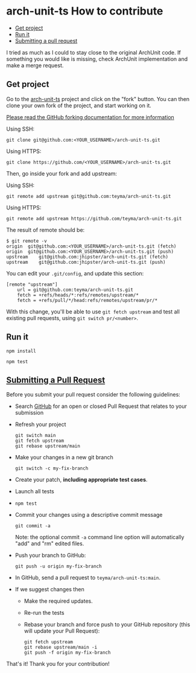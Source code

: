 # arch-unit-ts How to contribute

<!--- TOC --->

- [Get project](#get-project)
- [Run it](#run-it)
- [Submitting a pull request](#submitting-a-pull-request)
<!--- TOC --->

I tried as much as I could to stay close to the original ArchUnit code.
If something you would like is missing, check ArchUnit implementation and make a merge request.

## Get project

Go to the [arch-unit-ts](https://github.com/teyma/arch-unit-ts) project and click on the "fork" button.
You can then clone your own fork of the project, and start working on it.

[Please read the GitHub forking documentation for more information](https://help.github.com/articles/fork-a-repo)

Using SSH:

```
git clone git@github.com:<YOUR_USERNAME>/arch-unit-ts.git
```

Using HTTPS:

```
git clone https://github.com/<YOUR_USERNAME>/arch-unit-ts.git
```

Then, go inside your fork and add upstream:

Using SSH:

```
git remote add upstream git@github.com:teyma/arch-unit-ts.git
```

Using HTTPS:

```
git remote add upstream https://github.com/teyma/arch-unit-ts.git
```

The result of remote should be:

```
$ git remote -v
origin	git@github.com:<YOUR_USERNAME>/arch-unit-ts.git (fetch)
origin	git@github.com:<YOUR_USERNAME>/arch-unit-ts.git (push)
upstream	git@github.com:jhipster/arch-unit-ts.git (fetch)
upstream	git@github.com:jhipster/arch-unit-ts.git (push)
```

You can edit your `.git/config`, and update this section:

```
[remote "upstream"]
	url = git@github.com:teyma/arch-unit-ts.git
	fetch = +refs/heads/*:refs/remotes/upstream/*
	fetch = +refs/pull/*/head:refs/remotes/upstream/pr/*
```

With this change, you'll be able to use `git fetch upstream` and test all existing pull requests, using `git switch pr/<number>`.

## Run it

```
npm install
```

```
npm test
```

## [Submitting a Pull Request](https://opensource.guide/how-to-contribute/#opening-a-pull-request)

Before you submit your pull request consider the following guidelines:

- Search [GitHub](https://github.com/teyma/arch-unit-ts) for an open or closed Pull Request that relates to your submission
- Refresh your project

  ```shell
  git switch main
  git fetch upstream
  git rebase upstream/main
  ```

- Make your changes in a new git branch

  ```shell
  git switch -c my-fix-branch
  ```

- Create your patch, **including appropriate test cases**.
- Launch all tests

- ```shell
  npm test
  ```

- Commit your changes using a descriptive commit message

  ```shell
  git commit -a
  ```

  Note: the optional commit `-a` command line option will automatically "add" and "rm" edited files.

- Push your branch to GitHub:

  ```shell
  git push -u origin my-fix-branch
  ```

- In GitHub, send a pull request to `teyma/arch-unit-ts:main`.
- If we suggest changes then

  - Make the required updates.
  - Re-run the tests
  - Rebase your branch and force push to your GitHub repository (this will update your Pull Request):

    ```shell
    git fetch upstream
    git rebase upstream/main -i
    git push -f origin my-fix-branch
    ```

That's it! Thank you for your contribution!
